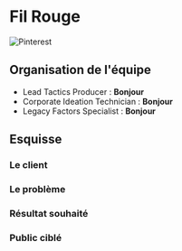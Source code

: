 # Fil Rouge
![Pinterest](https://i.imgur.com/S7hvUQQ.png "Fil Rouge")
## Organisation de l'équipe
- Lead Tactics Producer : **Bonjour**
- Corporate Ideation Technician : **Bonjour**
- Legacy Factors Specialist : **Bonjour**
## Esquisse
### Le client
### Le problème
### Résultat souhaité
### Public ciblé
